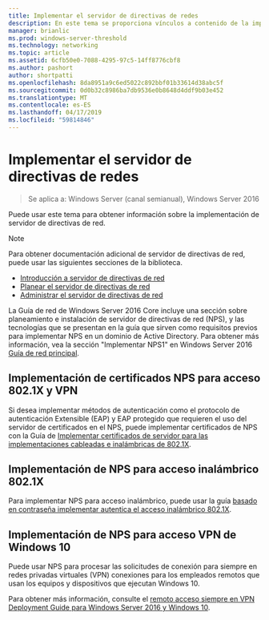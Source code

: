 ```yaml
---
title: Implementar el servidor de directivas de redes
description: En este tema se proporciona vínculos a contenido de la implementación de servidor de directivas de red para Windows Server 2016 e incluye vínculos a guías adicionales acerca de NPS.
manager: brianlic
ms.prod: windows-server-threshold
ms.technology: networking
ms.topic: article
ms.assetid: 6cfb50e0-7088-4295-97c5-14ff8776cbf8
ms.author: pashort
author: shortpatti
ms.openlocfilehash: 8da8951a9c6ed5022c892bbf01b33614d38abc5f
ms.sourcegitcommit: 0d0b32c8986ba7db9536e0b8648d4ddf9b03e452
ms.translationtype: MT
ms.contentlocale: es-ES
ms.lasthandoff: 04/17/2019
ms.locfileid: "59814846"
---
```

# <a name="deploy-network-policy-server"></a>Implementar el servidor de directivas de redes

>Se aplica a: Windows Server (canal semianual), Windows Server 2016

Puede usar este tema para obtener información sobre la implementación de servidor de directivas de red.

>[!NOTE]
>Para obtener documentación adicional de servidor de directivas de red, puede usar las siguientes secciones de la biblioteca.  
>- [Introducción a servidor de directivas de red](nps-getstart-top.md)
>- [Planear el servidor de directivas de red](nps-plan-top.md)
>- [Administrar el servidor de directivas de red](nps-manage-top.md)

La Guía de red de Windows Server 2016 Core incluye una sección sobre planeamiento e instalación de servidor de directivas de red \(NPS\), y las tecnologías que se presentan en la guía que sirven como requisitos previos para implementar NPS en un dominio de Active Directory. Para obtener más información, vea la sección "Implementar NPS1" en Windows Server 2016 [Guía de red principal](https://technet.microsoft.com/windows-server-docs/networking/core-network-guide/core-network-guide#BKMK_deployNPS1).

## <a name="deploy-nps-certificates-for-vpn-and-8021x-access"></a>Implementación de certificados NPS para acceso 802.1X y VPN

Si desea implementar métodos de autenticación como el protocolo de autenticación Extensible \(EAP\) y EAP protegido que requieren el uso del servidor de certificados en el NPS, puede implementar certificados de NPS con la Guía de [ Implementar certificados de servidor para las implementaciones cableadas e inalámbricas de 802.1X](https://technet.microsoft.com/windows-server-docs/networking/core-network-guide/cncg/server-certs/deploy-server-certificates-for-802.1x-wired-and-wireless-deployments).

## <a name="deploy-nps-for-8021x-wireless-access"></a>Implementación de NPS para acceso inalámbrico 802.1X

Para implementar NPS para acceso inalámbrico, puede usar la guía [basado en contraseña implementar autentica el acceso inalámbrico 802.1X](https://technet.microsoft.com/windows-server-docs/networking/core-network-guide/cncg/wireless/a-deploy-8021x-wireless-access).

## <a name="deploy-nps-for-windows-10-vpn-access"></a>Implementación de NPS para acceso VPN de Windows 10

Puede usar NPS para procesar las solicitudes de conexión para siempre en redes privadas virtuales \(VPN\) conexiones para los empleados remotos que usan los equipos y dispositivos que ejecutan Windows 10.

Para obtener más información, consulte el [remoto acceso siempre en VPN Deployment Guide para Windows Server 2016 y Windows 10](https://docs.microsoft.com/windows-server/remote/remote-access/vpn/always-on-vpn/deploy/always-on-vpn-deploy).

